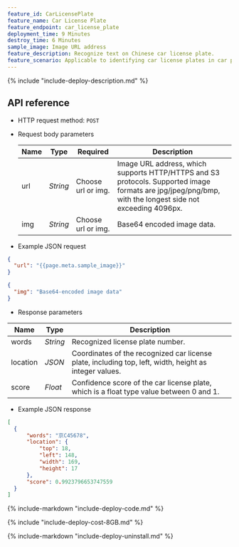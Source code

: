 ```yaml
---
feature_id: CarLicensePlate
feature_name: Car License Plate
feature_endpoint: car_license_plate
deployment_time: 9 Minutes
destroy_time: 6 Minutes
sample_image: Image URL address
feature_description: Recognize text on Chinese car license plate.
feature_scenario: Applicable to identifying car license plates in car parking lots and communities, or detecting vehicles for traffic violations.
---
```


{%
  include "include-deploy-description.md"
%}

## API reference

- HTTP request method: `POST`

- Request body parameters

  | **Name**  | **Type**  | **Required** |  **Description**  |
  |----------|-----------|------------|------------|
  | url | *String* |Choose url or img.|Image URL address, which supports HTTP/HTTPS and S3 protocols. Supported image formats are jpg/jpeg/png/bmp, with the longest side not exceeding 4096px.|
  | img | *String* |Choose url or img.|Base64 encoded image data.|

- Example JSON request

``` json
{
  "url": "{{page.meta.sample_image}}"
}
```

``` json
{
  "img": "Base64-encoded image data"
}
```

- Response parameters

| **Name** | **Type** | **Description**  |
|----------|-----------|------------|
|words    |*String*   | Recognized license plate number.|
|location |*JSON*     | Coordinates of the recognized car license plate, including top, left, width, height as integer values.|
|score    |*Float*   |Confidence score of the car license plate, which is a float type value between 0 and 1.|

- Example JSON response

``` json
[
  {
      "words": "京C45678",
      "location": {
          "top": 18,
          "left": 148,
          "width": 169,
          "height": 17
      },
      "score": 0.9923796653747559
  }
]
```

{%
  include-markdown "include-deploy-code.md"
%}

{%
  include "include-deploy-cost-8GB.md"
%}

{%
  include-markdown "include-deploy-uninstall.md"
%}